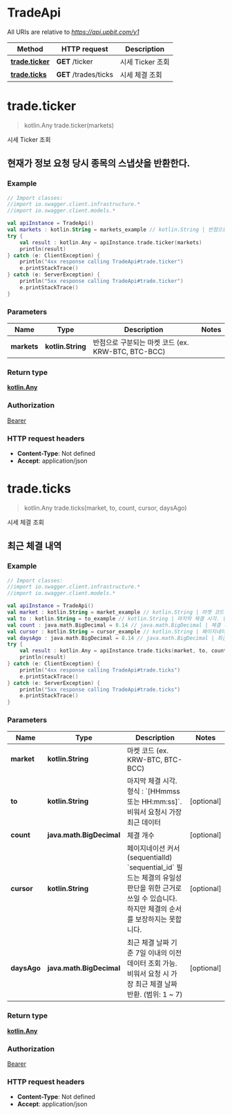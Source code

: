 # TradeApi

All URIs are relative to *https://api.upbit.com/v1*

Method | HTTP request | Description
------------- | ------------- | -------------
[**trade.ticker**](TradeApi.md#trade.ticker) | **GET** /ticker | 시세 Ticker 조회
[**trade.ticks**](TradeApi.md#trade.ticks) | **GET** /trades/ticks | 시세 체결 조회


<a name="trade.ticker"></a>
# **trade.ticker**
> kotlin.Any trade.ticker(markets)

시세 Ticker 조회

## 현재가 정보 요청 당시 종목의 스냅샷을 반환한다. 

### Example
```kotlin
// Import classes:
//import io.swagger.client.infrastructure.*
//import io.swagger.client.models.*

val apiInstance = TradeApi()
val markets : kotlin.String = markets_example // kotlin.String | 반점으로 구분되는 마켓 코드 (ex. KRW-BTC, BTC-BCC) 
try {
    val result : kotlin.Any = apiInstance.trade.ticker(markets)
    println(result)
} catch (e: ClientException) {
    println("4xx response calling TradeApi#trade.ticker")
    e.printStackTrace()
} catch (e: ServerException) {
    println("5xx response calling TradeApi#trade.ticker")
    e.printStackTrace()
}
```

### Parameters

Name | Type | Description  | Notes
------------- | ------------- | ------------- | -------------
 **markets** | **kotlin.String**| 반점으로 구분되는 마켓 코드 (ex. KRW-BTC, BTC-BCC)  |

### Return type

[**kotlin.Any**](kotlin.Any.md)

### Authorization

[Bearer](../README.md#Bearer)

### HTTP request headers

 - **Content-Type**: Not defined
 - **Accept**: application/json

<a name="trade.ticks"></a>
# **trade.ticks**
> kotlin.Any trade.ticks(market, to, count, cursor, daysAgo)

시세 체결 조회

## 최근 체결 내역 

### Example
```kotlin
// Import classes:
//import io.swagger.client.infrastructure.*
//import io.swagger.client.models.*

val apiInstance = TradeApi()
val market : kotlin.String = market_example // kotlin.String | 마켓 코드 (ex. KRW-BTC, BTC-BCC) 
val to : kotlin.String = to_example // kotlin.String | 마지막 체결 시각. 형식 : `[HHmmss 또는 HH:mm:ss]`. 비워서 요청시 가장 최근 데이터 
val count : java.math.BigDecimal = 8.14 // java.math.BigDecimal | 체결 개수 
val cursor : kotlin.String = cursor_example // kotlin.String | 페이지네이션 커서 (sequentialId) `sequential_id` 필드는 체결의 유일성 판단을 위한 근거로 쓰일 수 있습니다. 하지만 체결의 순서를 보장하지는 못합니다. 
val daysAgo : java.math.BigDecimal = 8.14 // java.math.BigDecimal | 최근 체결 날짜 기준 7일 이내의 이전 데이터 조회 가능. 비워서 요청 시 가장 최근 체결 날짜 반환. (범위: 1 ~ 7) 
try {
    val result : kotlin.Any = apiInstance.trade.ticks(market, to, count, cursor, daysAgo)
    println(result)
} catch (e: ClientException) {
    println("4xx response calling TradeApi#trade.ticks")
    e.printStackTrace()
} catch (e: ServerException) {
    println("5xx response calling TradeApi#trade.ticks")
    e.printStackTrace()
}
```

### Parameters

Name | Type | Description  | Notes
------------- | ------------- | ------------- | -------------
 **market** | **kotlin.String**| 마켓 코드 (ex. KRW-BTC, BTC-BCC)  |
 **to** | **kotlin.String**| 마지막 체결 시각. 형식 : &#x60;[HHmmss 또는 HH:mm:ss]&#x60;. 비워서 요청시 가장 최근 데이터  | [optional]
 **count** | **java.math.BigDecimal**| 체결 개수  | [optional]
 **cursor** | **kotlin.String**| 페이지네이션 커서 (sequentialId) &#x60;sequential_id&#x60; 필드는 체결의 유일성 판단을 위한 근거로 쓰일 수 있습니다. 하지만 체결의 순서를 보장하지는 못합니다.  | [optional]
 **daysAgo** | **java.math.BigDecimal**| 최근 체결 날짜 기준 7일 이내의 이전 데이터 조회 가능. 비워서 요청 시 가장 최근 체결 날짜 반환. (범위: 1 ~ 7)  | [optional]

### Return type

[**kotlin.Any**](kotlin.Any.md)

### Authorization

[Bearer](../README.md#Bearer)

### HTTP request headers

 - **Content-Type**: Not defined
 - **Accept**: application/json

